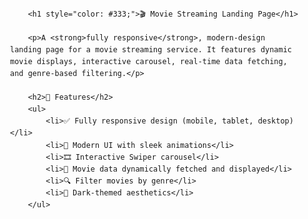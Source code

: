  <div style="font-family: Arial, sans-serif; padding: 20px; line-height: 1.6;">

        <h1 style="color: #333;">🎬 Movie Streaming Landing Page</h1>

        <p>A <strong>fully responsive</strong>, modern-design landing page for a movie streaming service. It features dynamic movie displays, interactive carousel, real-time data fetching, and genre-based filtering.</p>

        <h2>🚀 Features</h2>
        <ul>
            <li>✅ Fully responsive design (mobile, tablet, desktop)</li>
            <li>🎨 Modern UI with sleek animations</li>
            <li>🎞️ Interactive Swiper carousel</li>
            <li>🧠 Movie data dynamically fetched and displayed</li>
            <li>🔍 Filter movies by genre</li>
            <li>🌙 Dark-themed aesthetics</li>
        </ul>